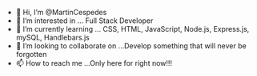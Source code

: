 - 👋 Hi, I’m @MartinCespedes
- 👀 I’m interested in ... Full Stack Developer
- 🌱 I’m currently learning ... CSS, HTML, JavaScript, Node.js, Express.js, mySQL, Handlebars.js 
- 💞️ I’m looking to collaborate on ...Develop something that will never be forgotten
- 📫 How to reach me ...Only here for right now!!!

<!---
MartinCespedes/MartinCespedes is a ✨ special ✨ repository because its `README.md` (this file) appears on your GitHub profile.
You can click the Preview link to take a look at your changes.
--->
